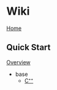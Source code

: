 # Wiki
[Home](https://github.com/SGpp/SGpp/wiki)

## Quick Start
[Overview](https://github.com/SGpp/SGpp/wiki/Quick-Start)
* base
    * [C⁺⁺](https://github.com/SGpp/SGpp/wiki/Base-quick-start-(C%E2%81%BA%E2%81%BA))
